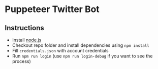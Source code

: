# Puppeteer Twitter Bot

## Instructions

- Install [node.js](https://nodejs.org/en/download/)
- Checkout repo folder and install dependencies using `npm install`
- Fill `credentials.json` with account credentials
- Run `npm run login` (use `npm run login-debug` if you want to see the process)